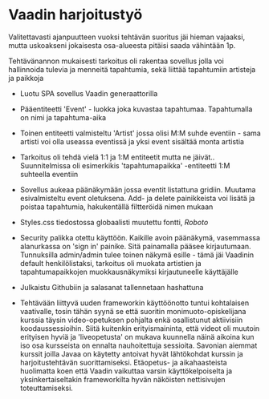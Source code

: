 # Vaadin harjoitustyö
Valitettavasti ajanpuutteen vuoksi tehtävän suoritus jäi hieman vajaaksi, mutta uskoakseni jokaisesta osa-alueesta pitäisi saada vähintään 1p.

Tehtävänannon mukaisesti tarkoitus oli rakentaa sovellus jolla voi hallinnoida tulevia ja menneitä tapahtumia, sekä liittää tapahtumiin artisteja ja paikkoja

- Luotu SPA sovellus Vaadin generaattorilla
- Pääentiteetti 'Event' - luokka joka kuvastaa tapahtumaa. Tapahtumalla on nimi ja tapahtuma-aika
- Toinen entiteetti valmisteltu 'Artist' jossa olisi M:M suhde eventiin - sama artisti voi olla useassa eventissä ja yksi event sisältää monta artistia
- Tarkoitus oli tehdä vielä 1:1 ja 1:M entiteetit mutta ne jäivät.. Suunnitelmissa oli esimerkikis 'tapahtumapaikka' -entiteetti 1:M suhteella eventiin
- Sovellus aukeaa päänäkymään jossa eventit listattuna gridiin. Muutama esivalmisteltu event oletuksena. Add- ja delete painikkeista voi lisätä ja poistaa tapahtumia, hakukentällä filtteröidä nimen mukaan
- Styles.css tiedostossa globaalisti muutettu fontti, _Roboto_
- Security palikka otettu käyttöön. Kaikille avoin päänäkymä, vasemmassa alanurkassa on 'sign in' painike. Sitä painamalla pääsee kirjautumaan. Tunnuksilla admin/admin tulee toinen näkymä esille - tämä jäi Vaadinin default henkilölistaksi, tarkoitus oli muokata artistien ja tapahtumapaikkojen muokkausnäkymiksi kirjautuneelle käyttäjälle
- Julkaistu Githubiin ja salasanat tallennetaan hashattuna

- Tehtävään liittyvä uuden frameworkin käyttöönotto tuntui kohtalaisen vaativalle, tosin tähän syynä se että suoritin monimuoto-opiskelijana kurssia täysin video-opetuksen pohjalta enkä osallistunut aktiivisiin koodaussessioihin. Siitä kuitenkin erityismaininta, että videot oli muutoin erityisen hyviä ja 'liveopetusta' on mukava kuunnella näinä aikoina kun iso osa kursseista on ennalta nauhoitettuja sessioita. Savonian aiemmat kurssit joilla Javaa on käytetty antoivat hyvät lähtökohdat kurssin ja harjoitustehtävän suorittamiseksi. Etäopetus- ja aikahaasteista huolimatta koen että Vaadin vaikuttaa varsin käyttökelpoiselta ja yksinkertaiseltakin frameworkilta hyvän näköisten nettisivujen toteuttamiseksi.
